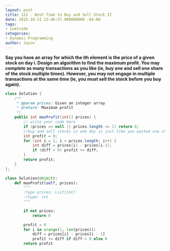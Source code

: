 ```yaml
---
layout: post
title: 122 - Best Time to Buy and Sell Stock II
date: 2015-10-21 12:46:57.000000000 -04:00
tags:
- Leetcode
categories:
- Dynamic Programming
author: Jason
---
```

**Say you have an array for which the ith element is the price of a given stock on day i. Design an algorithm to find the maximum profit. You may complete as many transactions as you like (ie, buy one and sell one share of the stock multiple times). However, you may not engage in multiple transactions at the same time (ie, you must sell the stock before you buy again).**


``` java
class Solution {
    /**
     * @param prices: Given an integer array
     * @return: Maximum profit
     */
    public int maxProfit(int[] prices) {
        // write your code here
        if (prices == null || prices.length <= 1) return 0;
        //buy and sell stocks in one day is just like you wasted one chance of transaction. For example, if you bought on Day 1 and sell on Day 5 and bought on Day 5 and sell on Day 10. Profit is P5 - P1 + P10 - P5. It has the same profit as bought on day 1 and sell on day 10(P10 - P1).
        int profit = 0;
        for (int i = 1; i < prices.length; i++) {
            int diff = prices[i] - prices[i-1];
            if (diff > 0) profit += diff;
        }
        return profit;
    }
};
```

``` python
class Solution(object):
    def maxProfit(self, prices):
        """
        :type prices: List[int]
        :rtype: int
        """

        if not prices:
            return 0

        profit = 0
        for i in xrange(1, len(prices)):
            diff = prices[i] - prices[i - 1]
            profit += diff if diff > 0 else 0
        return profit
```
